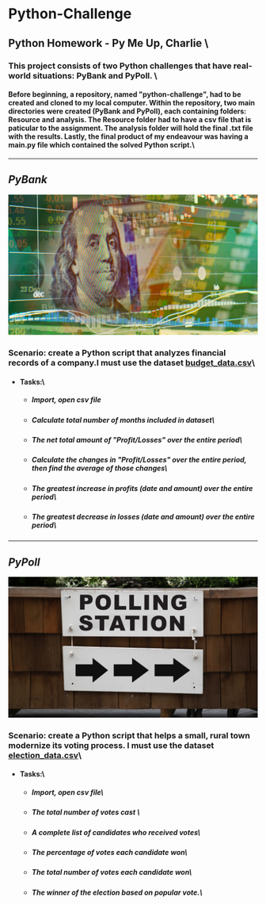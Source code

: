 
# Python-Challenge 

## Python Homework - Py Me Up, Charlie  \

### This project consists of two Python challenges that have real-world situations: PyBank and PyPoll. \  

#### Before beginning, a repository, named "python-challenge",  had to be created and cloned to my local computer. Within the repository, two main directories were created (PyBank and PyPoll), each containing folders: Resource and analysis. The Resource folder had to have a csv file that is paticular to the assignment. The analysis folder will hold the final .txt file with the results. Lastly, the final product of my endeavour was having a main.py file which contained the solved Python script.\\

----------------------------------------------------------------------------------

## *PyBank*

![revenue](Images/revenue-per-lead.png)

### Scenario: create a Python script that analyzes financial records of a company.I must use the dataset [budget_data.csv](PyBank/Resources/budget_data.csv)\


* #### Tasks:\
   * ##### Import, open csv file
   * ##### Calculate total number of months included in dataset\
   * ##### The net total amount of "Profit/Losses" over the entire period\ 
   * ##### Calculate the changes in "Profit/Losses" over the entire period, then find the average of those changes\
   * ##### The greatest increase in profits (date and amount) over the entire period\
   * ##### The greatest decrease in losses (date and amount) over the entire period\

-----------------------------------------------------------------------------------

## *PyPoll*

![poll](Images/Vote_counting.png)

### Scenario: create a Python script that helps a small, rural town modernize its voting process. I must use the dataset [election_data.csv](PyPoll/Resources/election_data.csv)\


* #### Tasks:\
   * ##### Import, open csv file\
   * ##### The total number of votes cast \
   * ##### A complete list of candidates who received votes\
   * ##### The percentage of votes each candidate won\
   * ##### The total number of votes each candidate won\
   * ##### The winner of the election based on popular vote.\
  
